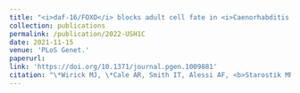 ```yaml
---
title: "<i>daf-16/FOXO</i> blocks adult cell fate in <i>Caenorhabditis elegans</i> dauer larvae via <i>lin-41l/TRIM7l</i>."
collection: publications
permalink: /publication/2022-USH1C
date: 2021-11-15
venue: 'PLoS Genet.'
paperurl:
link: 'https://doi.org/10.1371/journal.pgen.1009881'
citation: "\*Wirick MJ, \*Cale AR, Smith IT, Alessi AF, <b>Starostik MR</b> (4/17), …Kim JK, Karp X. <i>daf-16/FOXO<i> blocks adult cell fate in <i>Caenorhabditis elegans</i> dauer larvae via <i>lin-41l/TRIM7l</i>. <i>PLoS Genet</i>. 17(11):e1009881. doi:10.1371/journal.pgen.1009881"
---
```

